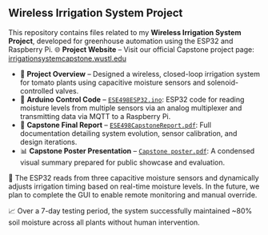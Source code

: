 ## Wireless Irrigation System Project

This repository contains files related to my **Wireless Irrigation System Project**, developed for greenhouse automation using the ESP32 and Raspberry Pi.
🌐 **Project Website** – Visit our official Capstone project page: [irrigationsystemcapstone.wustl.edu](https://sites.wustl.edu/irrigationsystemcapstone)

- 🌱 **Project Overview** – Designed a wireless, closed-loop irrigation system for tomato plants using capacitive moisture sensors and solenoid-controlled valves.
- 🔧 **Arduino Control Code** – [`ESE498ESP32.ino`](./ESE498ESP32.ino): ESP32 code for reading moisture levels from multiple sensors via an analog multiplexer and transmitting data via MQTT to a Raspberry Pi.
- 🧠 **Capstone Final Report** – [`ESE498CapstoneReport.pdf`](./ESE498CapstoneReport.pdf): Full documentation detailing system evolution, sensor calibration, and design iterations.
- 📊 **Capstone Poster Presentation** – [`Capstone poster.pdf`](./Capstone%20poster.pdf): A condensed visual summary prepared for public showcase and evaluation.

📌 The ESP32 reads from three capacitive moisture sensors and dynamically adjusts irrigation timing based on real-time moisture levels. In the future, we plan to complete the GUI to enable remote monitoring and manual override.

📈 Over a 7-day testing period, the system successfully maintained ~80% soil moisture across all plants without human intervention.

